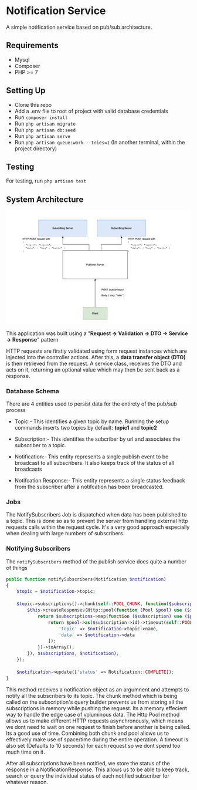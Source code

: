 # Notification Service

A simple notification service based on pub/sub architecture.

## Requirements

- Mysql
- Composer
- PHP >= 7

## Setting Up

- Clone this repo
- Add a .env file to root of project with valid database credentials
- Run ```composer install```
- Run ```php artisan migrate```
- Run ```php artisan db:seed```
- Run ```php artisan serve```
- Run ```php artisan queue:work --tries=1``` (In another terminal, within the project directory)

## Testing

For testing, run ```php artisan test```

## System Architecture

![alt text](pubsub.png?raw=true)

This application was  built using a "**Request -> Validation -> DTO -> Service -> Response**" pattern

HTTP requests are firstly validated using form request instances which are injected into the controller actions. After this, a **data transfer object (DTO)** is then retrieved from the request. A service class, receives the DTO and acts on it, returning an optional value which may
then be sent back as a response.

### Database Schema
There are 4 entities used to persist data for the entirety of the pub/sub process

- Topic:- This identifies a given topic by name. Running the setup commands inserts two topics by default:
**topic1** and **topic2**

- Subscription:- This identifies the subcriber by url and associates the subscriber to a topic.

- Notification:- This entity represents a single publish event to be broadcast to all subscribers. It also keeps track of the status of all broadcasts

- Notifcation Response:- This entity represents a single status feedback from the subscriber after a notifcation has been broadcasted.

### Jobs

The NotifySubscribers Job is dispatched when data has been published to a topic. This is done so as to
prevent the server from handling external http requests calls within the request cycle. It's a very good
approach especially when dealing with large numbers of subscribers.

### Notifying Subscribers

The ```notifySubscribers``` method of the publish service does quite a number of things

```php
public function notifySubscribers(Notification $notification)
{
    $topic = $notification->topic;

    $topic->subscriptions()->chunk(self::POOL_CHUNK, function($subscriptions) use ($notification) {
        $this->createResponses(Http::pool(function (Pool $pool) use ($subscriptions, $notification) {
            return $subscriptions->map(function ($subscription) use ($pool, $notification) {
                return $pool->as($subscription->id)->timeout(self::POOL_TIMEOUT)->acceptJson()->post($subscription->url, [
                    'topic' => $notification->topic->name,
                    'data' => $notification->data
                ]);
            })->toArray();
        }), $subscriptions, $notification);
    });

    $notification->update(['status' => Notification::COMPLETE]);
}
```

This method receives a notification object as an argumnent and attempts to notify all the subscribers to its topic. 
The chunk method which is being called on the subscription's query builder prevents us from storing all the subscriptions in memory while pushing the request. Its a memory effecient way to handle the edge case of voluminous data. 
The Http Pool method allows us to make different HTTP requests asynchronously, which means we dont need to wait on one request to finish before another is being called. Its a good use of time. 
Combining both chunk and pool allows us to effectively make use of space/time during the entire operation. A timeout is also set (Defaults to 10 seconds) for each request so we dont spend too much time on it.

After all subscriptions have been notified, we store the status of the response in a NotificationResponse. This allows us to be able to keep track, search or query the individual status of each notified subscriber for whatever reason.
